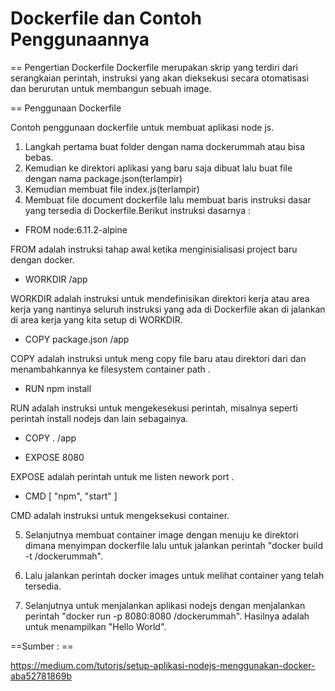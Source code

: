 # Dockerfile dan Contoh Penggunaannya

== Pengertian Dockerfile
Dockerfile merupakan skrip yang terdiri dari serangkaian perintah, instruksi yang akan dieksekusi secara otomatisasi dan berurutan untuk membangun sebuah image.

== Penggunaan Dockerfile 

Contoh penggunaan dockerfile untuk membuat aplikasi node js. 

1. Langkah pertama buat folder dengan nama dockerummah atau bisa bebas. 
2. Kemudian ke direktori aplikasi yang baru saja dibuat lalu buat file dengan nama package.json(terlampir)
3. Kemudian membuat file index.js(terlampir)
4. Membuat file document dockerfile lalu membuat baris instruksi dasar yang tersedia di Dockerfile.Berikut instruksi dasarnya :

* FROM node:6.11.2-alpine

FROM adalah instruksi tahap awal ketika menginisialisasi project baru dengan docker.

* WORKDIR /app

WORKDIR adalah instruksi untuk mendefinisikan direktori kerja atau area kerja yang nantinya seluruh instruksi yang ada di Dockerfile akan di jalankan di area kerja yang kita setup di WORKDIR.

* COPY package.json /app

COPY adalah instruksi untuk meng copy file baru atau direktori dari <src> dan menambahkannya ke filesystem container path <dest>.

* RUN npm install

RUN adalah instruksi untuk mengekesekusi perintah, misalnya seperti perintah install nodejs dan lain sebagainya.

* COPY . /app

* EXPOSE 8080

EXPOSE adalah perintah untuk me listen nework port .

* CMD [ "npm", "start" ]

CMD adalah instruksi untuk mengeksekusi container. 

5. Selanjutnya membuat container image dengan menuju ke direktori dimana menyimpan dockerfile lalu untuk jalankan perintah "docker build -t <Rohmatul1>/dockerummah".

6. Lalu jalankan perintah docker images untuk melihat container yang telah tersedia.

7. Selanjutnya untuk menjalankan aplikasi nodejs dengan menjalankan perintah "docker run -p 8080:8080 <Rohmatul1>/dockerummah". Hasilnya adalah untuk menampilkan "Hello World".

==Sumber : ==

https://medium.com/tutorjs/setup-aplikasi-nodejs-menggunakan-docker-aba52781869b
